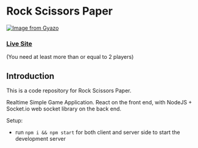 # Rock Scissors Paper
[![Image from Gyazo](https://i.gyazo.com/6bf2a19b916e7c12d9cda6fb446b468a.png)](https://gyazo.com/6bf2a19b916e7c12d9cda6fb446b468a)

### [Live Site](https://frosty-wozniak-9e9679.netlify.app)
(You need at least more than or equal to 2 players)

## Introduction
This is a code repository for Rock Scissors Paper. 

Realtime Simple Game Application. React on the front end, with NodeJS + Socket.io web socket library on the back end. 

Setup:
- run ```npm i && npm start``` for both client and server side to start the development server
